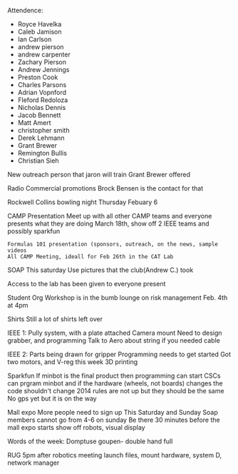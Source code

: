 Attendence:

- Royce Havelka
- Caleb Jamison
- Ian Carlson
- andrew pierson
- andrew carpenter
- Zachary Pierson
- Andrew Jennings
- Preston Cook
- Charles Parsons
- Adrian Vopnford
- Fleford Redoloza
- Nicholas Dennis
- Jacob Bennett
- Matt Amert
- christopher smith
- Derek Lehmann
- Grant Brewer
- Remington Bullis
- Christian Sieh



New outreach person that jaron will train
	Grant Brewer offered

Radio Commercial
	promotions
	Brock Bensen is the contact for that

Rockwell Collins bowling night
	Thursday Febuary 6

CAMP
	Presentation
	Meet up with all other CAMP teams and everyone presents what they are doing
	March 18th, show off 2 IEEE teams and possibly sparkfun

	Formulas 101 presentation (sponsors, outreach, on the news, sample videos
	All CAMP Meeting, ideall for Feb 26th in the CAT Lab

SOAP
	This saturday
	Use pictures that the club(Andrew C.) took
	
Access to the lab has been given to everyone present

Student Org Workshop is in the bumb lounge on risk management
	Feb. 4th at 4pm

Shirts 
	Still a lot of shirts left over 

IEEE 1:
	Pully system, with a plate attached
	Camera mount
	Need to design grabber, and programming
	Talk to Aero about string if you needed cable

IEEE 2:
	Parts being drawn for gripper
	Programming needs to get started
	Got two motors, and V-reg this week
	3D printing

Sparkfun
	If minbot is the final product then programming can start
	CSCs can prgram minbot and if the hardware (wheels, not boards) changes the code shouldn't change
	2014 rules are not up but they should be the same
	No gps yet but it is on the way

Mall expo
	More people need to sign up
	This Saturday and Sunday
	Soap members cannot go from 4-6 on sunday
	Be there 30 minutes before the mall expo starts
	show off robots, visual display

Words of the week:
	Domptuse
	goupen- double hand full

RUG
	5pm after robotics meeting
	launch files, mount hardware, system D, network manager
